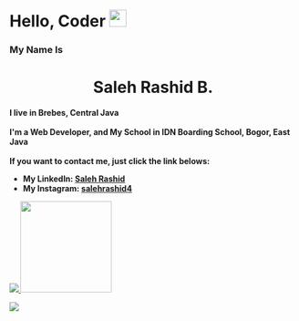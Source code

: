 <head>
    <h1>Hello, Coder <img src="https://raw.githubusercontent.com/MartinHeinz/MartinHeinz/master/wave.gif" width="30px"></h1>
    <p align="left">
        <h3>My Name Is<h3>
<h1 align="center">Saleh Rashid B.</h1>
        <strong>I live in Brebes, Central Java<strong><br>
        <br>
        I'm a Web Developer, and My School in IDN Boarding School, Bogor, East Java<br>
        <br>
        If you want to contact me, just click the link belows:<br>
        <ul>
            <li>My LinkedIn: <a href="https://www.linkedin.com/in/saleh-rashid-babsel-24541521a/">Saleh Rashid</a></li>
            <li>My Instagram: <a href="https://www.instagram.com/salehrashid4/">salehrashid4</a></li>
        </ul>
    </p>
</head>
<body>
    <p align="left">
        <a href="https://github.com/salehrashid">
            <img src="https://github-readme-streak-stats.herokuapp.com?user=salehrashid&theme=highcontrast&hide_border=true&date_format=M%20j%5B%2C%20Y%5D">
            <img height="160em" src="https://github-readme-stats-eight-theta.vercel.app/api/top-langs/?username=salehrashid&layout=compact&langs_count=8&theme=nord"/>
        </a>
    </p>
    <p>
        <a href="https://github.com/salehrashid">
            <img src="https://activity-graph.herokuapp.com/graph?username=salehrashid&theme=github">
        </a>
    </p>    
</body>
